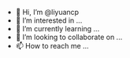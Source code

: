 - 👋 Hi, I’m @liyuancp
- 👀 I’m interested in ...
- 🌱 I’m currently learning ...
- 💞️ I’m looking to collaborate on ...
- 📫 How to reach me ...

<!---
liyuancp/liyuancp is a ✨ special ✨ repository because its `README.md` (this file) appears on your GitHub profile.
You can click the Preview link to take a look at your changes.
--->
